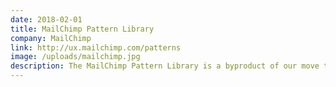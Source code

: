 ```yaml
---
date: 2018-02-01
title: MailChimp Pattern Library
company: MailChimp
link: http://ux.mailchimp.com/patterns
image: /uploads/mailchimp.jpg
description: The MailChimp Pattern Library is a byproduct of our move to a more responsive, nimble, and intuitive app.
---
```

